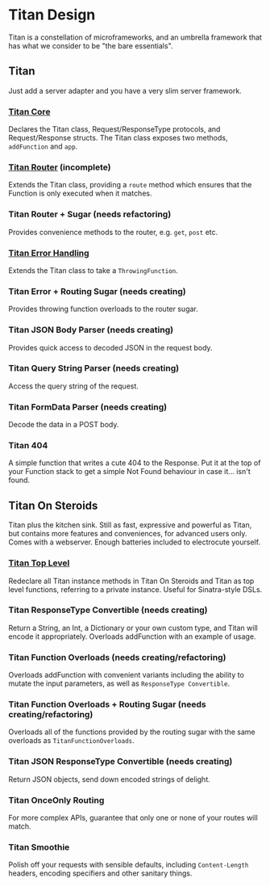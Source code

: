 # Titan Design

Titan is a constellation of microframeworks, and an umbrella framework that has what we consider to be "the bare essentials".

## Titan
Just add a server adapter and you have a very slim server framework.

### [Titan Core](https://github.com/bermudadigitalstudio/TitanCore)
Declares the Titan class, Request/ResponseType protocols, and Request/Response structs. The Titan class exposes two methods, `addFunction` and `app`.

### [Titan Router](https://github.com/bermudadigitalstudio/TitanRouter) (incomplete)
Extends the Titan class, providing a `route` method which ensures that the Function is only executed when it matches.

### Titan Router + Sugar (needs refactoring)
Provides convenience methods to the router, e.g. `get`, `post` etc.

### [Titan Error Handling](https://github.com/bermudadigitalstudio/TitanErrorHandling)
Extends the Titan class to take a `ThrowingFunction`.

### Titan Error + Routing Sugar (needs creating)
Provides throwing function overloads to the router sugar.

### Titan JSON Body Parser (needs creating)
Provides quick access to decoded JSON in the request body.

### Titan Query String Parser (needs creating)
Access the query string of the request.

### Titan FormData Parser (needs creating)
Decode the data in a POST body.

### Titan 404
A simple function that writes a cute 404 to the Response. Put it at the top of your Function stack to get a simple Not Found behaviour in case it... isn't found.

## Titan On Steroids
Titan plus the kitchen sink. Still as fast, expressive and powerful as Titan, but contains more features and conveniences, for advanced users only. Comes with a webserver. Enough batteries included to electrocute yourself.

### [Titan Top Level](https://github.com/bermudadigitalstudio/TitanTopLevel)
Redeclare all Titan instance methods in Titan On Steroids and Titan as top level functions, referring to a private instance. Useful for Sinatra-style DSLs.

### Titan ResponseType Convertible (needs creating)
Return a String, an Int, a Dictionary or your own custom type, and Titan will encode it appropriately. Overloads addFunction with an example of usage.

### Titan Function Overloads (needs creating/refactoring)
Overloads addFunction with convenient variants including the ability to mutate the input parameters, as well as `ResponseType Convertible`.

### Titan Function Overloads + Routing Sugar (needs creating/refactoring)
Overloads all of the functions provided by the routing sugar with the same overloads as `TitanFunctionOverloads`.

### Titan JSON ResponseType Convertible (needs creating)
Return JSON objects, send down encoded strings of delight.

### Titan OnceOnly Routing
For more complex APIs, guarantee that only one or none of your routes will match.

### Titan Smoothie
Polish off your requests with sensible defaults, including `Content-Length` headers, encoding specifiers and other sanitary things.

